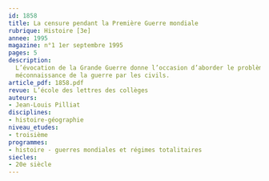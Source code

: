 ```yaml
---
id: 1858
title: La censure pendant la Première Guerre mondiale 
rubrique: Histoire [3e]
annee: 1995
magazine: n°1 1er septembre 1995
pages: 5
description: 
  L’évocation de la Grande Guerre donne l’occasion d’aborder le problème de l’information et de ses contraintes en période de conflit. Cette étude, à placer après celle des événements militaires, a donc pour objet de faire découvrir, à partir de documents, quelques aspects de la censure exercée par l’état-major français et comprendre que la subjectivité de l’information explique la
  méconnaissance de la guerre par les civils.
article_pdf: 1858.pdf
revue: L’école des lettres des collèges
auteurs:
- Jean-Louis Pilliat
disciplines:
- histoire-géographie
niveau_etudes:
- troisième
programmes:
- histoire - guerres mondiales et régimes totalitaires
siecles:
- 20e siècle
---
```

